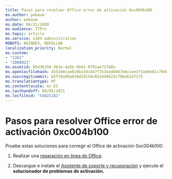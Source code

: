 ```yaml
---
title: Pasos para resolver Office error de activación 0xc004b100
ms.author: pebaum
author: pebaum
ms.date: 04/21/2020
ms.audience: ITPro
ms.topic: article
ms.service: o365-administration
ROBOTS: NOINDEX, NOFOLLOW
localization_priority: Normal
ms.custom:
- "1262"
- "2000021"
ms.assetid: 05d36350-3b1e-4a5b-bbb1-0791ae727b8a
ms.openlocfilehash: 455168cae816ba3dcb47f351be46947e8ccee1f3ab9e61c70d82d49e5279ef85
ms.sourcegitcommit: b5f7da89a650d2915dc652449623c78be6247175
ms.translationtype: MT
ms.contentlocale: es-ES
ms.lasthandoff: 08/05/2021
ms.locfileid: "54021181"
---
```

# <a name="steps-to-resolve-office-activation-error-0xc004b100"></a>Pasos para resolver Office error de activación 0xc004b100

Pruebe estas soluciones para corregir el Office de activación 0xc004b100:
  
1. Realizar una [reparación en línea de Office](https://support.office.com/article/7821d4b6-7c1d-4205-aa0e-a6b40c5bb88b).

2. Descargue e instale el [Asistente de soporte y recuperación](https://aka.ms/SARA-OfficeActivation-Alchemy) y ejecute el **solucionador de problemas de activación.**

